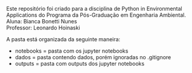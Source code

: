 Este repositório foi criado para a disciplina de Python in Environmental Applications do Programa da Pós-Graduação em Engenharia Ambiental. <br>
Aluna: Bianca Bonetti Nunes<br>
Professor: Leonardo Hoinaski

A pasta está organizada da seguinte maneira:

- notebooks = pasta com os jupyter notebooks
- dados = pasta contendo dados, porém ignoradas no .gitignore
- outputs = pasta com outputs dos jupyter notebooks
